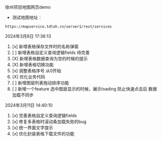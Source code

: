 徐州项目地图网页demo

- 测试地图地址：
```
https://mapservice.tdtah.cn/server1/rest/services
```


2024年3月8日 17:36:13
1. [x] 新增表格保存文件时的名称弹窗
2. [ ] 新增表格自定义查询逻辑fields  待完善
3. [X] 新增表格数据查询为空的时候的提示
4. [X] 新增表格切换功能
5. [x] 调整表格序号 从0开始
6. [X] 优化业务代码
7. [ ] 新增图层列表拖动排序功能
8. [ ] 新增一个feature   选中图层显示的时候，展示loading  防止快速点击后 数据加载不同步
   

2024年3月11日 14:40:10
1. [x] 完善表格自定义查询逻辑fields 
2. [x] 修复多表格时滚动条加载失败的bug 
3. [x] 统一界面文字提示
4. [x] 优化封装表格下载文件的功能 